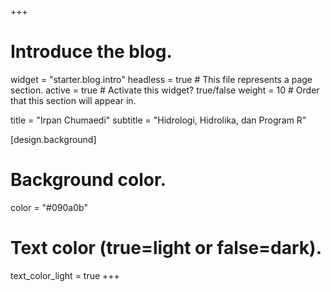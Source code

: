 +++
# Introduce the blog.
widget = "starter.blog.intro"
headless = true  # This file represents a page section.
active = true  # Activate this widget? true/false
weight = 10  # Order that this section will appear in.

title = "Irpan Chumaedi"
subtitle = "Hidrologi, Hidrolika, dan Program R"

[design.background]
  # Background color.
  color = "#090a0b"

  # Text color (true=light or false=dark).
  text_color_light = true
+++
